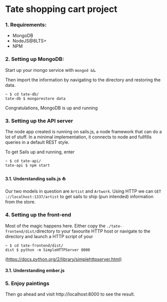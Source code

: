 # Tate shopping cart project

### 1. Requirements:
 - MongoDB
 - NodeJS@8LTS+
 - NPM

### 2. Setting up MongoDB:

Start up your mongo service with `mongod &&`.

Then import the information by navigating to the directory and restoring the data.
```
~ $ cd tate-db/
tate-db $ mongorestore data
```

Congratulations, MongoDB is up and running

### 3. Setting up the API server

The node app created is running on sails.js, a node framework that can do a lot of stuff.
In a minimal implementation, it connects to node and fullfills queries in a default REST style.

To get Sails up and running, enter
```
~ $ cd tate-api/
tate-api $ npm start
```

#### 3.1. Understanding sails.js ⛵️

Our two models in question are `Artist` and `Artwork`.
Using HTTP we can `GET ://localhost:1337/artist` to get sails to ship (pun intended) information from the store.


### 4. Setting up the front-end

Most of the magic happens here. Either copy the `./tate-frontend/dist/`directory to your favourite HTTP host or navigate to the directory and launch a HTTP script of your
```
~ $ cd tate-frontend/dist/
dist $ python -m SimpleHTTPServer 8000
```
(https://docs.python.org/2/library/simplehttpserver.html)

#### 3.1. Understanding ember.js


### 5. Enjoy paintings
Then go ahead and visit http://localhost:8000 to see the result.
